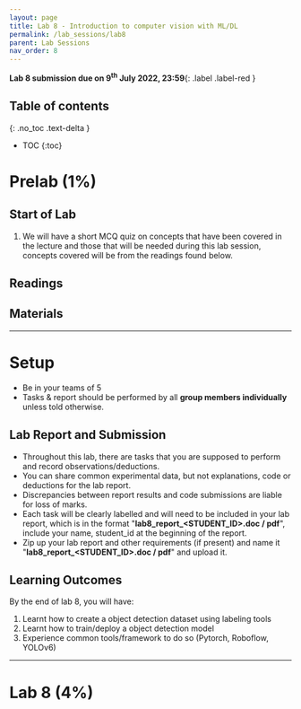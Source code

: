 ```yaml
---
layout: page
title: Lab 8 - Introduction to computer vision with ML/DL
permalink: /lab_sessions/lab8
parent: Lab Sessions
nav_order: 8
---
```

**Lab 8 submission due on 9<sup>th</sup> July 2022, 23:59**{: .label .label-red }

## Table of contents
{: .no_toc .text-delta }

- TOC
{:toc}

# Prelab (1%)

## Start of Lab
1. We will have a short MCQ quiz on concepts that have been covered in the lecture and those that will be needed during this lab session, concepts covered will be from the readings found below.

## Readings

## Materials

----

# Setup
* Be in your teams of 5
* Tasks & report should be performed by all **group members individually** unless told otherwise.

## Lab Report and Submission
* Throughout this lab, there are tasks that you are supposed to perform and record observations/deductions.
* You can share common experimental data, but not explanations, code or deductions for the lab report.
* Discrepancies between report results and code submissions are liable for loss of marks.
* Each task will be clearly labelled and will need to be included in your lab report, which is in the format "**lab8\_report\_<STUDENT\_ID>.doc / pdf**", include your name, student_id at the beginning of the report.
* Zip up your lab report and other requirements (if present) and name it "**lab8\_report\_<STUDENT\_ID>.doc / pdf**" and upload it.

## Learning Outcomes
By the end of lab 8, you will have:
1. Learnt how to create a object detection dataset using labeling tools
2. Learnt how to train/deploy a object detection model
3. Experience common tools/framework to do so (Pytorch, Roboflow, YOLOv6)

----

# Lab 8 (4%)